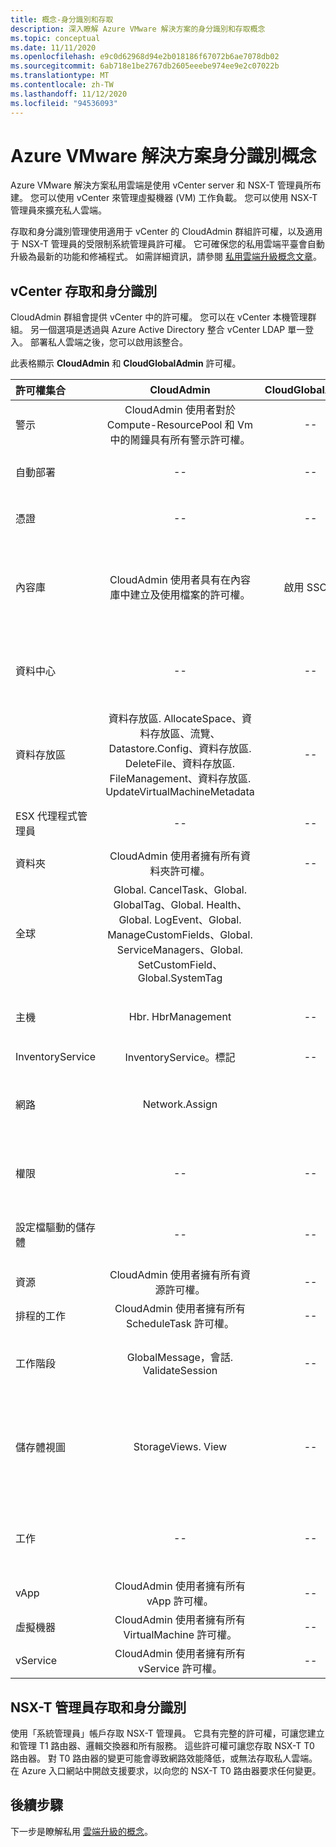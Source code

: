```yaml
---
title: 概念-身分識別和存取
description: 深入瞭解 Azure VMware 解決方案的身分識別和存取概念
ms.topic: conceptual
ms.date: 11/11/2020
ms.openlocfilehash: e9c0d62968d94e2b018186f67072b6ae7078db02
ms.sourcegitcommit: 6ab718e1be2767db2605eeebe974ee9e2c07022b
ms.translationtype: MT
ms.contentlocale: zh-TW
ms.lasthandoff: 11/12/2020
ms.locfileid: "94536093"
---
```

# <a name="azure-vmware-solution-identity-concepts"></a>Azure VMware 解決方案身分識別概念

Azure VMware 解決方案私用雲端是使用 vCenter server 和 NSX-T 管理員所布建。 您可以使用 vCenter 來管理虛擬機器 (VM) 工作負載。 您可以使用 NSX-T 管理員來擴充私人雲端。

存取和身分識別管理使用適用于 vCenter 的 CloudAdmin 群組許可權，以及適用于 NSX-T 管理員的受限制系統管理員許可權。 它可確保您的私用雲端平臺會自動升級為最新的功能和修補程式。  如需詳細資訊，請參閱 [私用雲端升級概念文章][concepts-upgrades]。

## <a name="vcenter-access-and-identity"></a>vCenter 存取和身分識別

CloudAdmin 群組會提供 vCenter 中的許可權。 您可以在 vCenter 本機管理群組。 另一個選項是透過與 Azure Active Directory 整合 vCenter LDAP 單一登入。 部署私人雲端之後，您可以啟用該整合。 

此表格顯示 **CloudAdmin** 和 **CloudGlobalAdmin** 許可權。

|  許可權集合           | CloudAdmin | CloudGlobalAdmin | 註解 |
| :---                     |    :---:   |       :---:      |   :--:  |
|  警示                  | CloudAdmin 使用者對於 Compute-ResourcePool 和 Vm 中的鬧鐘具有所有警示許可權。     |          --        |  -- |
|  自動部署             |  --  |        --        |  Microsoft 進行主機管理。  |
|  憑證            |  --  |        --       |  Microsoft 會進行憑證管理。  |
|  內容庫         | CloudAdmin 使用者具有在內容庫中建立及使用檔案的許可權。    |         啟用 SSO。         |  Microsoft 會將內容庫中的檔案散發至 ESXi 主機。  |
|  資料中心              |  --  |        --          |  Microsoft 會進行所有的資料中心作業。  |
|  資料存放區               | 資料存放區. AllocateSpace、資料存放區、流覽、Datastore.Config、資料存放區. DeleteFile、資料存放區. FileManagement、資料存放區. UpdateVirtualMachineMetadata     |    --    |   -- |
|  ESX 代理程式管理員       |  --  |         --       |  Microsoft 會進行所有作業。  |
|  資料夾                  |  CloudAdmin 使用者擁有所有資料夾許可權。     |  --  |  --  |
|  全球                  |  Global. CancelTask、Global. GlobalTag、Global. Health、Global. LogEvent、Global. ManageCustomFields、Global. ServiceManagers、Global. SetCustomField、Global.SystemTag         |                  |    |
|  主機                    |  Hbr. HbrManagement      |        --          |  Microsoft 會進行所有其他主機操作。  |
|  InventoryService        |  InventoryService。標記      |        --          |  --  |
|  網路                 |  Network.Assign    |                  |  Microsoft 會進行所有其他的網路作業。  |
|  權限             |  --  |        --       |  Microsoft 會執行擁有權限作業。  |
|  設定檔驅動的儲存體  |  --  |        --       |  Microsoft 會進行所有的設定檔作業。  |
|  資源                |  CloudAdmin 使用者擁有所有資源許可權。        |      --       | --   |
|  排程的工作          |  CloudAdmin 使用者擁有所有 ScheduleTask 許可權。   |   --   | -- |
|  工作階段                |  GlobalMessage，會話. ValidateSession      |   --   |  Microsoft 會進行所有其他會話作業。  |
|  儲存體視圖           |  StorageViews. View   |        --          |  Microsoft 會執行所有其他的儲存體視圖作業， (設定服務) 。  |
|  工作                   |  --  |  --   |  Microsoft 會管理管理工作的延伸模組。  |
|  vApp                    |  CloudAdmin 使用者擁有所有 vApp 許可權。  |  --  |  --  |
|  虛擬機器         |  CloudAdmin 使用者擁有所有 VirtualMachine 許可權。  |  --  |  --  |
|  vService                |  CloudAdmin 使用者擁有所有 vService 許可權。  |  --  |  --  |

## <a name="nsx-t-manager-access-and-identity"></a>NSX-T 管理員存取和身分識別

使用「系統管理員」帳戶存取 NSX-T 管理員。 它具有完整的許可權，可讓您建立和管理 T1 路由器、邏輯交換器和所有服務。 這些許可權可讓您存取 NSX-T T0 路由器。 對 T0 路由器的變更可能會導致網路效能降低，或無法存取私人雲端。 在 Azure 入口網站中開啟支援要求，以向您的 NSX-T T0 路由器要求任何變更。
  
## <a name="next-steps"></a>後續步驟

下一步是瞭解私用 [雲端升級的概念][concepts-upgrades]。

<!-- LINKS - external -->

<!-- LINKS - internal -->
[concepts-upgrades]: ./concepts-upgrades.md